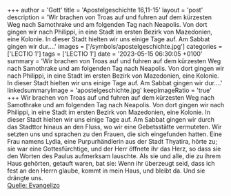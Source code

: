 +++
author = 'Gott'
title = 'Apostelgeschichte 16,11-15'
layout = 'post'
description = 'Wir brachen von Troas auf und fuhren auf dem kürzesten Weg nach Samothrake und am folgenden Tag nach Neapolis. Von dort gingen wir nach Philippi, in eine Stadt im ersten Bezirk von Mazedonien, eine Kolonie. In dieser Stadt hielten wir uns einige Tage auf. Am Sabbat gingen wir dur....'
images = ['/symbols/apostelgeschichte.jpg']
categories = ['LECTIO 1']
tags = ['LECTIO 1']
date = '2023-05-15 06:30:05 +0100'
summary = 'Wir brachen von Troas auf und fuhren auf dem kürzesten Weg nach Samothrake und am folgenden Tag nach Neapolis. Von dort gingen wir nach Philippi, in eine Stadt im ersten Bezirk von Mazedonien, eine Kolonie. In dieser Stadt hielten wir uns einige Tage auf. Am Sabbat gingen wir dur....'
linkedsummaryImage = 'apostelgeschichte.jpg'
keepImageRatio = 'true'
+++
Wir brachen von Troas auf und fuhren auf dem kürzesten Weg nach Samothrake und am folgenden Tag nach Neapolis.
Von dort gingen wir nach Philippi, in eine Stadt im ersten Bezirk von Mazedonien, eine Kolonie. In dieser Stadt hielten wir uns einige Tage auf.
Am Sabbat gingen wir durch das Stadttor hinaus an den Fluss, wo wir eine Gebetsstätte vermuteten.<!--more--> Wir setzten uns und sprachen zu den Frauen, die sich eingefunden hatten.
Eine Frau namens Lydia, eine Purpurhändlerin aus der Stadt Thyatira, hörte zu; sie war eine Gottesfürchtige, und der Herr öffnete ihr das Herz, so dass sie den Worten des Paulus aufmerksam lauschte.
Als sie und alle, die zu ihrem Haus gehörten, getauft waren, bat sie: Wenn ihr überzeugt seid, dass ich fest an den Herrn glaube, kommt in mein Haus, und bleibt da. Und sie drängte uns.<br> [Quelle: Evangelizo](https://evangeliumtagfuertag.org/DE/gospel)